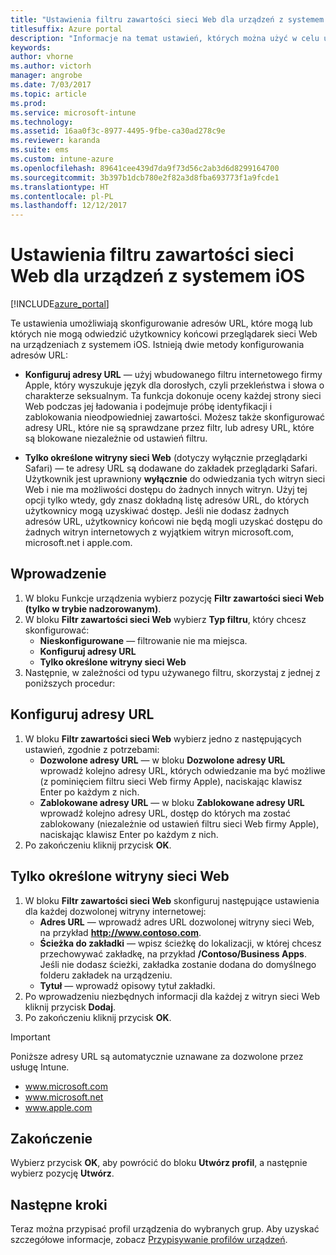 ```yaml
---
title: "Ustawienia filtru zawartości sieci Web dla urządzeń z systemem iOS w usłudze Intune"
titlesuffix: Azure portal
description: "Informacje na temat ustawień, których można użyć w celu umożliwienia i zablokowania dostępu do witryn sieci Web z urządzeń z systemem iOS."
keywords: 
author: vhorne
ms.author: victorh
manager: angrobe
ms.date: 7/03/2017
ms.topic: article
ms.prod: 
ms.service: microsoft-intune
ms.technology: 
ms.assetid: 16aa0f3c-8977-4495-9fbe-ca30ad278c9e
ms.reviewer: karanda
ms.suite: ems
ms.custom: intune-azure
ms.openlocfilehash: 89641cee439d7da9f73d56c2ab3d6d8299164700
ms.sourcegitcommit: 3b397b1dcb780e2f82a3d8fba693773f1a9fcde1
ms.translationtype: HT
ms.contentlocale: pl-PL
ms.lasthandoff: 12/12/2017
---
```

# <a name="web-content-filter-settings-for-ios-devices"></a>Ustawienia filtru zawartości sieci Web dla urządzeń z systemem iOS

[!INCLUDE[azure_portal](./includes/azure_portal.md)]

Te ustawienia umożliwiają skonfigurowanie adresów URL, które mogą lub których nie mogą odwiedzić użytkownicy końcowi przeglądarek sieci Web na urządzeniach z systemem iOS. Istnieją dwie metody konfigurowania adresów URL:

- **Konfiguruj adresy URL** — użyj wbudowanego filtru internetowego firmy Apple, który wyszukuje język dla dorosłych, czyli przekleństwa i słowa o charakterze seksualnym. Ta funkcja dokonuje oceny każdej strony sieci Web podczas jej ładowania i podejmuje próbę identyfikacji i zablokowania nieodpowiedniej zawartości. Możesz także skonfigurować adresy URL, które nie są sprawdzane przez filtr, lub adresy URL, które są blokowane niezależnie od ustawień filtru.

- **Tylko określone witryny sieci Web** (dotyczy wyłącznie przeglądarki Safari) — te adresy URL są dodawane do zakładek przeglądarki Safari. Użytkownik jest uprawniony **wyłącznie** do odwiedzania tych witryn sieci Web i nie ma możliwości dostępu do żadnych innych witryn. Użyj tej opcji tylko wtedy, gdy znasz dokładną listę adresów URL, do których użytkownicy mogą uzyskiwać dostęp.
Jeśli nie dodasz żadnych adresów URL, użytkownicy końcowi nie będą mogli uzyskać dostępu do żadnych witryn internetowych z wyjątkiem witryn microsoft.com, microsoft.net i apple.com.



## <a name="get-started"></a>Wprowadzenie

1. W bloku Funkcje urządzenia wybierz pozycję **Filtr zawartości sieci Web (tylko w trybie nadzorowanym)**.
2. W bloku **Filtr zawartości sieci Web** wybierz **Typ filtru**, który chcesz skonfigurować:
    - **Nieskonfigurowane** — filtrowanie nie ma miejsca.
    - **Konfiguruj adresy URL**
    - **Tylko określone witryny sieci Web**
3. Następnie, w zależności od typu używanego filtru, skorzystaj z jednej z poniższych procedur:


## <a name="configure-urls"></a>Konfiguruj adresy URL

1. W bloku **Filtr zawartości sieci Web** wybierz jedno z następujących ustawień, zgodnie z potrzebami:
    - **Dozwolone adresy URL** — w bloku **Dozwolone adresy URL** wprowadź kolejno adresy URL, których odwiedzanie ma być możliwe (z pominięciem filtru sieci Web firmy Apple), naciskając klawisz Enter po każdym z nich.
    - **Zablokowane adresy URL** — w bloku **Zablokowane adresy URL** wprowadź kolejno adresy URL, dostęp do których ma zostać zablokowany (niezależnie od ustawień filtru sieci Web firmy Apple), naciskając klawisz Enter po każdym z nich.
2. Po zakończeniu kliknij przycisk **OK**.


## <a name="specific-websites-only"></a>Tylko określone witryny sieci Web

1. W bloku **Filtr zawartości sieci Web** skonfiguruj następujące ustawienia dla każdej dozwolonej witryny internetowej:
    - **Adres URL** — wprowadź adres URL dozwolonej witryny sieci Web, na przykład **http://www.contoso.com**.
    - **Ścieżka do zakładki** — wpisz ścieżkę do lokalizacji, w której chcesz przechowywać zakładkę, na przykład **/Contoso/Business Apps**. Jeśli nie dodasz ścieżki, zakładka zostanie dodana do domyślnego folderu zakładek na urządzeniu.
    - **Tytuł** — wprowadź opisowy tytuł zakładki.
2. Po wprowadzeniu niezbędnych informacji dla każdej z witryn sieci Web kliknij przycisk **Dodaj**.
3. Po zakończeniu kliknij przycisk **OK**.

>[!IMPORTANT] 
> Poniższe adresy URL są automatycznie uznawane za dozwolone przez usługę Intune.
> - www.microsoft.com
> - www.microsoft.net
> - www.apple.com

## <a name="finish-up"></a>Zakończenie

Wybierz przycisk **OK**, aby powrócić do bloku **Utwórz profil**, a następnie wybierz pozycję **Utwórz**.

## <a name="next-steps"></a>Następne kroki

Teraz można przypisać profil urządzenia do wybranych grup. Aby uzyskać szczegółowe informacje, zobacz [Przypisywanie profilów urządzeń](device-profile-assign.md).
